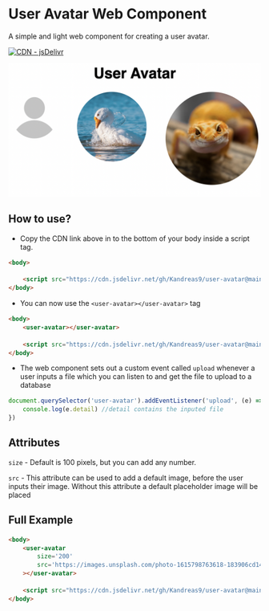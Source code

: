 # User Avatar Web Component
A simple and light web component for creating a user avatar.

[![CDN - jsDelivr][logo]][jsDelivr]

![Showcase Example][showcase]

## How to use?

- Copy the CDN link above in to the bottom of your body inside a script tag.

```html
<body>

    <script src="https://cdn.jsdelivr.net/gh/Kandreas9/user-avatar@main/dist/user-avatar.js"></script>
</body>
```

- You can now use the `<user-avatar></user-avatar>` tag

```html
<body>
    <user-avatar></user-avatar>

    <script src="https://cdn.jsdelivr.net/gh/Kandreas9/user-avatar@main/dist/user-avatar.js"></script>
</body>
```

- The web component sets out a custom event called `upload` whenever a user inputs a file which you can listen to and get the file to upload to a database

```js
document.querySelector('user-avatar').addEventListener('upload', (e) => {
    console.log(e.detail) //detail contains the inputed file
})
```

## Attributes

`size` - Default is 100 pixels, but you can add any number.

`src` - This attribute can be used to add a default image, before the user inputs their image. Without this attribute a default placeholder image will be placed

## Full Example

```html
<body>
    <user-avatar
        size='200'
        src='https://images.unsplash.com/photo-1615798763618-183906cd14b2?ixid=MnwxMjA3fDB8MHxwaG90by1wYWdlfHx8fGVufDB8fHx8&ixlib=rb-1.2.1&auto=format&fit=crop&w=1789&q=80'
    ></user-avatar>

    <script src="https://cdn.jsdelivr.net/gh/Kandreas9/user-avatar@main/dist/user-avatar.js"></script>
</body>
```


[logo]: https://img.shields.io/static/v1?label=CDN&message=jsDelivr&color=%23ff5626&logo=jsDelivr&logoColor=%23ff5626
[jsDelivr]: https://cdn.jsdelivr.net/gh/Kandreas9/user-avatar@main/dist/user-avatar.js
[showcase]: https://raw.githubusercontent.com/Kandreas9/user-avatar/main/src/assets/showcase.png
